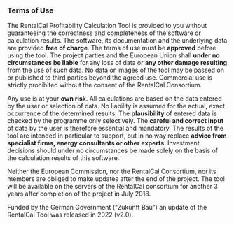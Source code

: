 ### Terms of Use

The RentalCal Profitability Calculation Tool is provided to you without guaranteeing the correctness and completeness of the software or calculation results. The software, its documentation and the underlying data are provided **free of charge**. The terms of use must be **approved** before using the tool.
The project parties and the European Union shall **under no circumstances be liable** for any loss of data or **any other damage resulting** from the use of such data. No data or images of the tool may be passed on or published to third parties beyond the agreed use. Commercial use is strictly prohibited without the consent of the RentalCal Consortium.

Any use is at your **own risk**. All calculations are based on the data entered by the user or selection of data. No liability is assumed for the actual, exact occurrence of the determined results. The **plausibility** of entered data is checked by the programme only selectively. The **careful and correct input** of data by the user is therefore essential and mandatory. The results of the tool are intended in particular to support, but in no way replace **advice from specialist firms, energy consultants or other experts**. Investment decisions should under no circumstances be made solely on the basis of the calculation results of this software.

Neither the European Commission, nor the RentalCal Consortium, nor its members are obliged to make updates after the end of the project. The tool will be available on the servers of the RentalCal consortium for another 3 years after completion of the project in July 2018.

Funded by the German Government (“Zukunft Bau”) an update of the RentalCal Tool was released in 2022 (v2.0).

